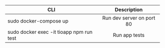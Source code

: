 | CLI                                      |        Description        |
| ---------------------------------------- | :-----------------------: |
| sudo docker-compose up                   | Run dev server on port 80 |
| sudo docker exec -it tioapp npm run test |       Run app tests       |
